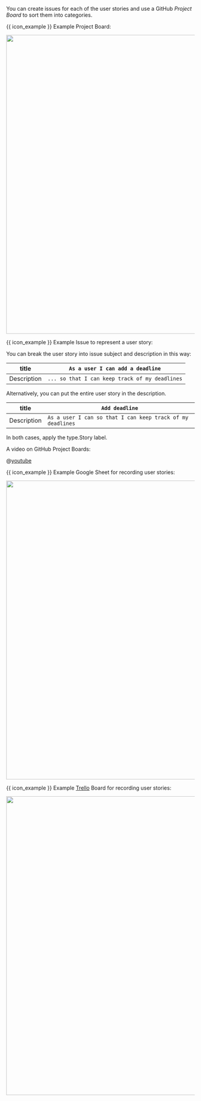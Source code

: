 <tabs> 
  <tab header="GitHub Project Boards">

You can create issues for each of the user stories and use a GitHub _Project Board_ to sort them into categories.

{{ icon_example }} Example Project Board:

<img src="{{baseUrl}}/specifyingRequirements/userStories/usage/images/userStoriesInGitHubProjectBoards.png" width="800" /><p/>

{{ icon_example }} Example Issue to represent a user story:


<div id="user-stories-in-issue-tracker">

You can break the user story into issue subject and description in this way:

title | `As a user I can add a deadline`
------|---------------------------------
Description | `... so that I can keep track of my deadlines`

<pic src="{{baseUrl}}/specifyingRequirements/userStories/usage/images/userStoryAsGitHubIssue.png" width="800" /><p/>

Alternatively, you can put the entire user story in the description.

title | `Add deadline`
------|---------------------------------
Description | `As a user I can so that I can keep track of my deadlines`

In both cases, apply the <span class="badge badge-pill badge-info">type.Story</span> label.

</div>

A video on GitHub Project Boards:

@[youtube](C6MGKHkNtxU)

  </tab>
  <tab header="Google Sheets">

{{ icon_example }} Example Google Sheet for recording user stories:

<img src="{{baseUrl}}/specifyingRequirements/userStories/usage/images/userStoriesInGoogleSheets.png" width="800" /><p/>

  </tab>  
  <tab header="Trello">

{{ icon_example }} Example [Trello](https://trello.com) Board for recording user stories:

<img src="{{baseUrl}}/specifyingRequirements/userStories/usage/images/userStoriesInTrello.png" width="800" /><p/>

  </tab>

</tabs>
